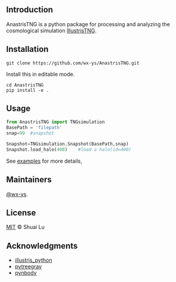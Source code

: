 ## Introduction
AnastrisTNG is a python package for processing and analyzing the cosmological simulation [IllustrisTNG](https://www.tng-project.org/).

## Installation

```
git clone https://github.com/wx-ys/AnastrisTNG.git
```
Install this in editable mode.
```
cd AnastrisTNG
pip install -e .
```

## Usage


```python
from AnastrisTNG import TNGsimulation 
BasePath = 'filepath'       
snap=99  #snapshot

Snapshot=TNGsimulation.Snapshot(BasePath,snap)
Snapshot.load_halo(400)    #load a halo(id=400)

```

See [examples](examples) for more details,

## Maintainers

[@wx-ys](https://github.com/wx-ys).


## License

[MIT](LICENSE) © Shuai Lu

## Acknowledgments
* [illustris_python](https://github.com/illustristng/illustris_python)
* [pytreegrav](https://github.com/mikegrudic/pytreegrav)
* [pynbody](https://github.com/pynbody/pynbody)